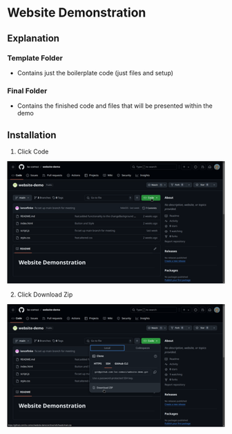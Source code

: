 # Website Demonstration

## Explanation

### Template Folder

- Contains just the boilerplate code (just files and setup)

### Final Folder

- Contains the finished code and files that will be presented within the demo

## Installation

1. Click Code

![Click Code Screenshot](./img/screenshot-1.png)

2. Click Download Zip

![Click Download Zip Screenshot](./img/screenshot-2.png)
